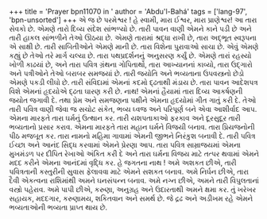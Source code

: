 +++
title = 'Prayer bpn11070 in '
author = 'Abdu'l-Bahá'
tags = ['lang-97', 'bpn-unsorted']
+++
એ જ છે પરમેશ્વર ! 
હે સ્વામી, મારા ઈશ્વર, મારા પ્રાણેશ્વર! આ તારા સેવકો છે. એમણે તારો દિવ્ય સંદેશ સાંભળ્યો છે. તારી પાવન વાણી એમને કાને પડી છે અને તારી હાકલ સાંભળીને તેઓ ઊઠયા છે. એમણે તારામાં શ્રદ્ધા રાખી છે, તારા અદ્ભૂત સ્વરૂપના એ સાક્ષી છે. તારી સાબિતીઓને એમણે માની છે. તારા વિશેના પુરાવાઓ સાચા છે. એવું એમણે કહ્યું છે તેઓ તરે માર્ગ ચલ્યા છે. તારા પથપ્રદર્શનનું અનુસરણ કર્યું છે. એમણે તારાં રહસ્યો ખોળી કાઢયાં છે, અને તારા પવિત્ર ગ્રંથના ગોપિતાર્થો, તારા આખ્યાનનાં કાવ્યો, તારા ઉદ્ગારો અને પત્રીઓને તેઓ બરાબર સમજયાં છે. તારી જયોતિ અને ભવ્યતાના ઉપવસ્ત્રનો છેડો એમણે પકડી લીઘો છે. તારી સંવિદામાં એમનાં કદમો દ્ઢતાથી મંડાય છે. તારા પાવન આદેશપત્ર વિશે એમનાં હૃદયોએ દ્ઢતા ઘારણ કરી છે. નાથ! એમનાં હૈયામાં તારા દિવ્ય આકર્ષણની જયોત જગાવી દે. તથા પ્રેમ અને સમજણના પક્ષીને એમના હૃદયોમાં ગીત ગાતું કરી દે. તેઓ તારી પવિત્ર વાણી જેવા જ સચોટ સંકેત, ભવ્ય ઘ્વજ અને પરિપૂર્ણ બને એવા આશીર્વાદ આપ. એમના મારફતે તારા ઘર્મનું ઉત્થાન કર. તારી યશપતાકાઓ ફરકાવ અને દૂરસુદૂર તારી ભવ્યતાનો પ્રસાર કરાવ. એમના મારફતે તારા મહાન ઘર્મને વિજયી બનાવ. તારા પ્રિયજનોની પીઠ મજબૂત કર. તારા નામનો મહિમા ગાવામાં એમની જીભને નિરંકુશ બનાવી દે. તારી પવિત્ર ઈચ્છા અને આનંદ સિદ્ધ કરવામાં એમને પ્રેરણા આપ. તારા પવિત્ર સામ્રાજયમાં એમના મુખમંડળ પર દીપિત રેખાઓ અંકિત કરી દે અને તારા ઘર્મના વિજય માટે તત્પર થવામાં એમને મદદ કરીને એમના આનંદમાં વૃદ્ધિ કર. 
હે જગતના નાથ ! અમે અશકત છીએ, તારી પવિત્રતાની કસ્તુરીની સુવાસ ફેલાવવા માટે એમને સશકત બનાવ. અમે નિર્ઘન છીએ, તારા દૈવી એકત્વના રાશિમાંથી અમને ઘનસંપન્ન બનાવ. અમે નગ્ન છીએ, અમને તારી વિપુલતાનાં વસ્ત્રો પહેરાવ. અમે પાપી છીએ, કરુણા, અનુગ્રહ અને ઉદારતાથી અમને ક્ષમા કર. તું ખરેખર સહાયક, મદદગાર, કરુણામય, શકિતવાન અને સમર્થ છે. જે દ્રઢ અને અડીખમ રહે એમને ભવ્યતાઓની ભવ્યતા પ્રાપ્ત થાય છે.
